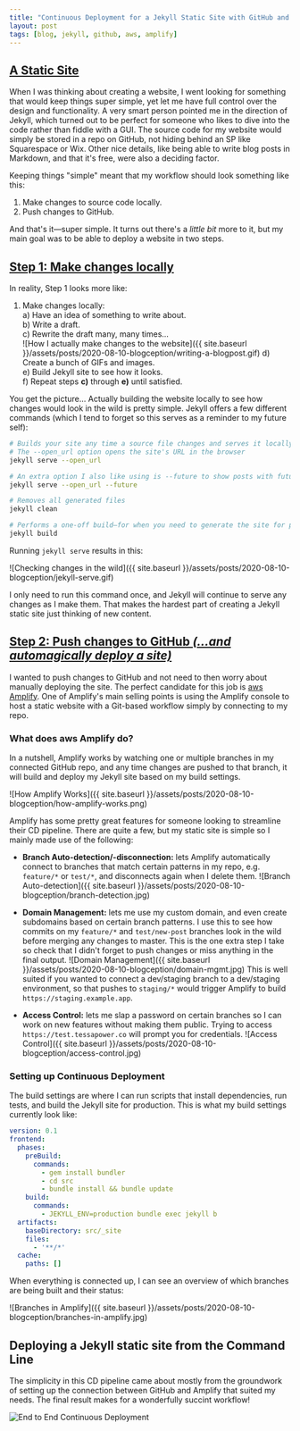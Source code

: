 ```yaml
---
title: "Continuous Deployment for a Jekyll Static Site with GitHub and aws Amplify"
layout: post
tags: [blog, jekyll, github, aws, amplify]
---
```

## [A Static Site](#a-static-site)

When I was thinking about creating a website, I went looking for something that would keep things super simple, yet let me have full control over the design and functionality. A very smart person pointed me in the direction of Jekyll, which turned out to be perfect for someone who likes to dive into the code rather than fiddle with a GUI. The source code for my website would simply be stored in a repo on GitHub, not hiding behind an SP like Squarespace or Wix. Other nice details, like being able to write blog posts in Markdown, and that it's free, were also a deciding factor.

Keeping things "simple" meant that my workflow should look something like this:
<!--more-->

1. Make changes to source code locally.
2. Push changes to GitHub.

And that's it—super simple. It turns out there's a *little bit* more to it, but my main goal was to be able to deploy a website in two steps.

## [Step 1: Make changes locally](#step-1-make-changes-locally)

In reality, Step 1 looks more like:

1. Make changes locally:<br>
  a) Have an idea of something to write about.<br>
  b) Write a draft.<br>
  c) Rewrite the draft many, many times...<br>
  ![How I actually make changes to the website]({{ site.baseurl }}/assets/posts/2020-08-10-blogception/writing-a-blogpost.gif)
  d) Create a bunch of GIFs and images.<br>
  e) Build Jekyll site to see how it looks.<br>
  f) Repeat steps **c)** through **e)** until satisfied.

You get the picture... Actually building the website locally to see how changes would look in the wild is pretty simple. Jekyll offers a few different commands (which I tend to forget so this serves as a reminder to my future self):

```bash
# Builds your site any time a source file changes and serves it locally
# The --open_url option opens the site's URL in the browser
jekyll serve --open_url

# An extra option I also like using is --future to show posts with future dates
jekyll serve --open_url --future

# Removes all generated files
jekyll clean

# Performs a one-off build—for when you need to generate the site for production
jekyll build
```

Running `jekyll serve` results in this:

![Checking changes in the wild]({{ site.baseurl }}/assets/posts/2020-08-10-blogception/jekyll-serve.gif)

I only need to run this command once, and Jekyll will continue to serve any changes as I make them. That makes the hardest part of creating a Jekyll static site just thinking of new content.

## [Step 2: Push changes to GitHub *(...and automagically deploy a site)*](#step-2-push-changes-to-github-and-automagically-deploy-a-site)

I wanted to push changes to GitHub and not need to then worry about manually deploying the site. The perfect candidate for this job is [aws Amplify](https://aws.amazon.com/amplify/). One of Amplify's main selling points is using the Amplify console to host a static website with a Git-based workflow simply by connecting to my repo.

### What does aws Amplify do?

In a nutshell, Amplify works by watching one or multiple branches in my connected GitHub repo, and any time changes are pushed to that branch, it will build and deploy my Jekyll site based on my build settings.

![How Amplify Works]({{ site.baseurl }}/assets/posts/2020-08-10-blogception/how-amplify-works.png)

Amplify has some pretty great features for someone looking to streamline their CD pipeline. There are quite a few, but my static site is simple so I mainly made use of the following:

- **Branch Auto-detection/-disconnection:** lets Amplify automatically connect to branches that match certain patterns in my repo, e.g. `feature/*` or `test/*`, and disconnects again when I delete them.
![Branch Auto-detection]({{ site.baseurl }}/assets/posts/2020-08-10-blogception/branch-detection.jpg)

- **Domain Management:** lets me use my custom domain, and even create subdomains based on certain branch patterns. I use this to see how commits on my `feature/*` and `test/new-post` branches look in the wild before merging any changes to master. This is the one extra step I take so check that I didn't forget to push changes or miss anything in the final output.
![Domain Management]({{ site.baseurl }}/assets/posts/2020-08-10-blogception/domain-mgmt.jpg)
This is well suited if you wanted to connect a dev/staging branch to a dev/staging environment, so that pushes to `staging/*` would trigger Amplify to build `https://staging.example.app`.

- **Access Control:** lets me slap a password on certain branches so I can work on new features without making them public. Trying to access `https://test.tessapower.co` will prompt you for credentials.
![Access Control]({{ site.baseurl }}/assets/posts/2020-08-10-blogception/access-control.jpg)

### Setting up Continuous Deployment

The build settings are where I can run scripts that install dependencies, run tests, and build the Jekyll site for production. This is what my build settings currently look like:

```yaml
version: 0.1
frontend:
  phases:
    preBuild:
      commands:
        - gem install bundler
        - cd src
        - bundle install && bundle update
    build:
      commands:
        - JEKYLL_ENV=production bundle exec jekyll b
  artifacts:
    baseDirectory: src/_site
    files:
      - '**/*'
  cache:
    paths: []
```

When everything is connected up, I can see an overview of which branches are being built and their status:

![Branches in Amplify]({{ site.baseurl }}/assets/posts/2020-08-10-blogception/branches-in-amplify.jpg)

## Deploying a Jekyll static site from the Command Line

The simplicity in this CD pipeline came about mostly from the groundwork of setting up the connection between GitHub and Amplify that suited my needs. The final result makes for a wonderfully succint workflow!

![End to End Continuous Deployment]()

